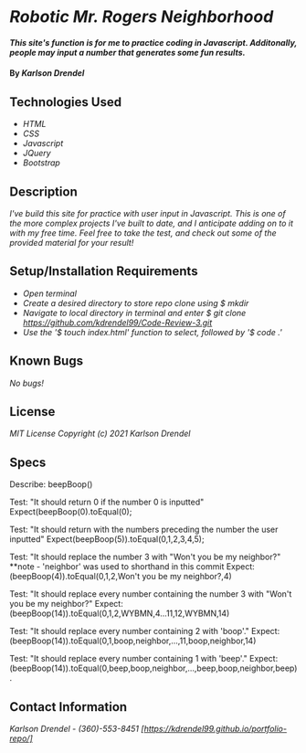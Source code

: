 # _Robotic Mr. Rogers Neighborhood_

#### _This site's function is for me to practice coding in Javascript. Additonally, people may input a number that generates some fun results._

#### By _**Karlson Drendel**_

## Technologies Used

* _HTML_
* _CSS_
* _Javascript_
* _JQuery_
* _Bootstrap_


## Description

_I've build this site for practice with user input in Javascript. This is one of the more complex projects I've built to date, and I anticipate adding on to it with my free time. Feel free to take the test, and check out some of the provided material for your result!_

## Setup/Installation Requirements

* _Open terminal_
* _Create a desired directory to store repo clone using $ mkdir_
* _Navigate to local directory in terminal and enter $ git clone https://github.com/kdrendel99/Code-Review-3.git_
* _Use the '$ touch index.html' function to select, followed by '$ code .'_

## Known Bugs

_No bugs!_

## License
_MIT License_
_Copyright (c) 2021 Karlson Drendel_


## Specs 
Describe: beepBoop()

Test: "It should return 0 if the number 0 is inputted"
Expect(beepBoop(0).toEqual(0);

Test: "It should return with the numbers preceding the number the user inputted"
Expect(beepBoop(5)).toEqual(0,1,2,3,4,5);

Test: "It should replace the number 3 with "Won't you be my neighbor?" **note - 'neighbor' was used to shorthand in this commit
Expect:(beepBoop(4)).toEqual(0,1,2,Won't you be my neighbor?,4)

Test: "It should replace every number containing the number 3 with "Won't you be my neighbor?"
Expect: (beepBoop(14)).toEqual(0,1,2,WYBMN,4...11,12,WYBMN,14)

Test: "It should replace every number containing 2 with 'boop'."
Expect:(beepBoop(14)).toEqual(0,1,boop,neighbor,...,11,boop,neighbor,14)

Test: "It should replace every number containing 1 with 'beep'."
Expect: (beepBoop(14)).toEqual(0,beep,boop,neighbor,...,beep,boop,neighbor,beep).


## Contact Information

_Karlson Drendel - (360)-553-8451_
_[https://kdrendel99.github.io/portfolio-repo/]_
